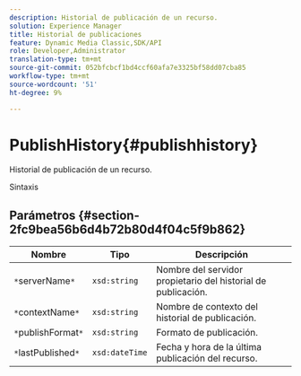 ```yaml
---
description: Historial de publicación de un recurso.
solution: Experience Manager
title: Historial de publicaciones
feature: Dynamic Media Classic,SDK/API
role: Developer,Administrator
translation-type: tm+mt
source-git-commit: 052bfcbcf1bd4ccf60afa7e3325bf58dd07cba85
workflow-type: tm+mt
source-wordcount: '51'
ht-degree: 9%

---
```



# PublishHistory{#publishhistory}

Historial de publicación de un recurso.

Sintaxis

## Parámetros {#section-2fc9bea56b6d4b72b80d4f04c5f9b862}

| Nombre | Tipo | Descripción |
|---|---|---|
| `*`serverName`*` | `xsd:string` | Nombre del servidor propietario del historial de publicación. |
| `*`contextName`*` | `xsd:string` | Nombre de contexto del historial de publicación. |
| `*`publishFormat`*` | `xsd:string` | Formato de publicación. |
| `*`lastPublished`*` | `xsd:dateTime` | Fecha y hora de la última publicación del recurso. |

